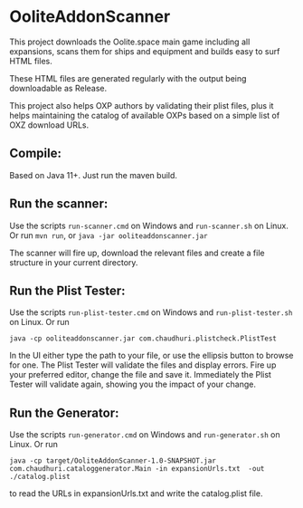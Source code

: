 # OoliteAddonScanner

This project downloads the Oolite.space main game including all expansions,
scans them for ships and equipment and builds easy to surf HTML files.

These HTML files are generated regularly with the output being downloadable as Release.

This project also helps OXP authors by validating their plist files, plus it
helps maintaining the catalog of available OXPs based on a simple list of
OXZ download URLs.

## Compile:
Based on Java 11+. Just run the maven build.

## Run the scanner:
Use the scripts `run-scanner.cmd` on Windows and `run-scanner.sh` on Linux.
Or run `mvn run`, or `java -jar ooliteaddonscanner.jar`

The scanner will fire up, download the relevant files and create a file structure
in your current directory.

## Run the Plist Tester:
Use the scripts `run-plist-tester.cmd` on Windows and `run-plist-tester.sh` on Linux.
Or run

    java -cp ooliteaddonscanner.jar com.chaudhuri.plistcheck.PlistTest

In the UI either type the path to your file, or use the ellipsis button to
browse for one. The Plist Tester will validate the files and display errors.
Fire up your preferred editor, change the file and save it. Immediately the 
Plist Tester will validate again, showing you the impact of your change.

## Run the Generator:
Use the scripts `run-generator.cmd` on Windows and `run-generator.sh` on Linux.
Or run

    java -cp target/OoliteAddonScanner-1.0-SNAPSHOT.jar com.chaudhuri.cataloggenerator.Main -in expansionUrls.txt  -out ./catalog.plist

to read the URLs in expansionUrls.txt and write the catalog.plist file.